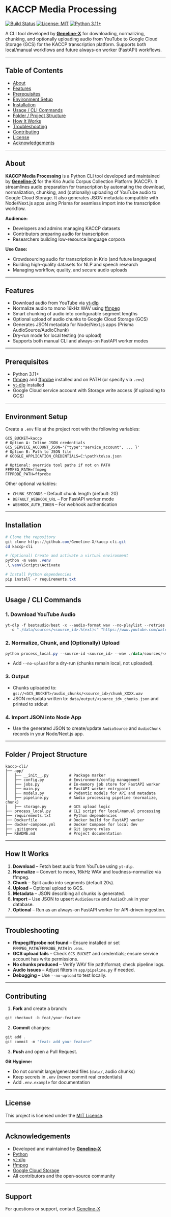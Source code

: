# KACCP Media Processing

[![Build Status](https://github.com/your-org/kaccp-cli/actions/workflows/ci.yml/badge.svg)](https://github.com/your-org/kaccp-cli/actions)
[![License: MIT](https://img.shields.io/badge/License-MIT-yellow.svg)](LICENSE)
[![Python 3.11+](https://img.shields.io/badge/python-3.11%2B-blue.svg)](https://www.python.org/downloads/)

A CLI tool developed by **[Geneline-X](https://geneline-x.net)** for downloading, normalizing, chunking, and optionally uploading audio from YouTube to Google Cloud Storage (GCS) for the KACCP transcription platform. Supports both local/manual workflows and future always-on worker (FastAPI) workflows.

---

## Table of Contents

- [About](#about)
- [Features](#features)
- [Prerequisites](#prerequisites)
- [Environment Setup](#environment-setup)
- [Installation](#installation)
- [Usage / CLI Commands](#usage--cli-commands)
- [Folder / Project Structure](#folder--project-structure)
- [How It Works](#how-it-works)
- [Troubleshooting](#troubleshooting)
- [Contributing](#contributing)
- [License](#license)
- [Acknowledgements](#acknowledgements)

---

## About

**KACCP Media Processing** is a Python CLI tool developed and maintained by **[Geneline-X](https://geneline-x.net)** for the Krio Audio Corpus Collection Platform (KACCP). It streamlines audio preparation for transcription by automating the download, normalization, chunking, and (optionally) uploading of YouTube audio to Google Cloud Storage. It also generates JSON metadata compatible with Node/Next.js apps using Prisma for seamless import into the transcription workflow.

**Audience:**

- Developers and admins managing KACCP datasets
- Contributors preparing audio for transcription
- Researchers building low-resource language corpora

**Use Case:**

- Crowdsourcing audio for transcription in Krio (and future languages)
- Building high-quality datasets for NLP and speech research
- Managing workflow, quality, and secure audio uploads

---

## Features

- Download audio from YouTube via [yt-dlp](https://github.com/yt-dlp/yt-dlp)
- Normalize audio to mono 16kHz WAV using [ffmpeg](https://ffmpeg.org/)
- Smart chunking of audio into configurable segment lengths
- Optional upload of audio chunks to Google Cloud Storage (GCS)
- Generates JSON metadata for Node/Next.js apps (Prisma AudioSource/AudioChunk)
- Dry-run mode for local testing (no upload)
- Supports both manual CLI and always-on FastAPI worker modes

---

## Prerequisites

- Python 3.11+
- [ffmpeg](https://ffmpeg.org/) and [ffprobe](https://ffmpeg.org/ffprobe.html) installed and on PATH (or specify via `.env`)
- [yt-dlp](https://github.com/yt-dlp/yt-dlp) installed
- Google Cloud service account with Storage write access (if uploading to GCS)

---

## Environment Setup

Create a `.env` file at the project root with the following variables:

```env
GCS_BUCKET=kaccp
# Option A: Inline JSON credentials
GCS_SERVICE_ACCOUNT_JSON='{"type":"service_account", ... }'
# Option B: Path to JSON file
# GOOGLE_APPLICATION_CREDENTIALS=C:\path\to\sa.json

# Optional: override tool paths if not on PATH
FFMPEG_PATH=ffmpeg
FFPROBE_PATH=ffprobe
```

Other optional variables:

- `CHUNK_SECONDS` – Default chunk length (default: 20)
- `DEFAULT_WEBHOOK_URL` – For FastAPI worker mode
- `WEBHOOK_AUTH_TOKEN` – For webhook authentication

---

## Installation

```powershell
# Clone the repository
git clone https://github.com/Geneline-X/kaccp-cli.git
cd kaccp-cli

# (Optional) Create and activate a virtual environment
python -m venv .venv
.\.venv\Scripts\Activate

# Install Python dependencies
pip install -r requirements.txt
```

---

## Usage / CLI Commands

### 1. Download YouTube Audio

```powershell
yt-dlp -f bestaudio/best -x --audio-format wav --no-playlist --retries 2 --socket-timeout 20 --force-ipv4 `
  -o "./data/sources/<source_id>.%(ext)s" "https://www.youtube.com/watch?v=<VIDEO_ID>"
```

### 2. Normalize, Chunk, and (Optionally) Upload

```powershell
python process_local.py --source-id <source_id> --wav ./data/sources/<source_id>.wav --chunk-seconds 20
```

- Add `--no-upload` for a dry-run (chunks remain local, not uploaded).

### 3. Output

- Chunks uploaded to: `gs://<GCS_BUCKET>/audio_chunks/<source_id>/chunk_XXXX.wav`
- JSON metadata written to: `data/output/<source_id>_chunks.json` and printed to stdout

### 4. Import JSON into Node App

- Use the generated JSON to create/update `AudioSource` and `AudioChunk` records in your Node/Next.js app.

---

## Folder / Project Structure

```
kaccp-cli/
├── app/
│   ├── __init__.py         # Package marker
│   ├── config.py           # Environment/config management
│   ├── jobs.py             # In-memory job store for FastAPI worker
│   ├── main.py             # FastAPI worker entrypoint
│   ├── models.py           # Pydantic models for API and metadata
│   ├── pipeline.py         # Audio processing pipeline (normalize, chunk)
│   ├── storage.py          # GCS upload logic
├── process_local.py        # CLI script for local/manual processing
├── requirements.txt        # Python dependencies
├── Dockerfile              # Docker build for FastAPI worker
├── docker-compose.yml      # Docker Compose for local dev
├── .gitignore              # Git ignore rules
├── README.md               # Project documentation
```

---

## How It Works

1. **Download** – Fetch best audio from YouTube using `yt-dlp`.
2. **Normalize** – Convert to mono, 16kHz WAV and loudness-normalize via ffmpeg.
3. **Chunk** – Split audio into segments (default 20s).
4. **Upload** – Optional upload to GCS.
5. **Metadata** – JSON describing all chunks is generated.
6. **Import** – Use JSON to upsert `AudioSource` and `AudioChunk` in your database.
7. **Optional** – Run as an always-on FastAPI worker for API-driven ingestion.

---

## Troubleshooting

- **ffmpeg/ffprobe not found** – Ensure installed or set `FFMPEG_PATH`/`FFPROBE_PATH` in `.env`.
- **GCS upload fails** – Check `GCS_BUCKET` and credentials; ensure service account has write permissions.
- **No chunks produced** – Verify WAV file path/format; check pipeline logs.
- **Audio issues** – Adjust filters in `app/pipeline.py` if needed.
- **Debugging** – Use `--no-upload` to test locally.

---

## Contributing

1. **Fork** and create a branch:

```powershell
git checkout -b feat/your-feature
```

2. **Commit** changes:

```powershell
git add .
git commit -m "feat: add your feature"
```

3. **Push** and open a Pull Request.

**Git Hygiene:**

- Do not commit large/generated files (`data/`, audio chunks)
- Keep secrets in `.env` (never commit real credentials)
- Add `.env.example` for documentation

---

## License

This project is licensed under the [MIT License](LICENSE).

---

## Acknowledgements

- Developed and maintained by **[Geneline-X](https://geneline-x.net)**
- [Python](https://www.python.org/)
- [yt-dlp](https://github.com/yt-dlp/yt-dlp)
- [ffmpeg](https://ffmpeg.org/)
- [Google Cloud Storage](https://cloud.google.com/storage)
- All contributors and the open-source community

---
## Support
For questions or support, contact [Geneline-X](mailto:contact@geneline-x.net)
